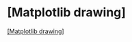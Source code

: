 # [Matplotlib drawing]
[[Matplotlib drawing]](https://aiwithcloud.com/2022/09/19/matplotlib_drawing/)